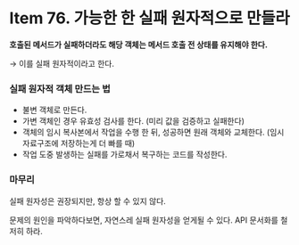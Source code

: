 # Item 76. 가능한 한 실패 원자적으로 만들라

**호출된 메서드가 실패하더라도 해당 객체는 메서드 호출 전 상태를 유지해야 한다.**

→ 이를 실패 원자적이라고 한다.

### 실패 원자적 객체 만드는 법

- 불변 객체로 만든다.
- 가변 객체인 경우 유효성 검사를 한다. (미리 값을 검증하고 실패한다)
- 객체의 임시 복사본에서 작업을 수행 한 뒤, 성공하면 원래 객체와 교체한다. (임시 자료구조에 저장하는게 더 빠를 때)
- 작업 도중 발생하는 실패를 가로채서 복구하는 코드를 작성한다.

### 마무리

실패 원자성은 권장되지만, 항상 할 수 있지 않다.

문제의 원인을 파악하다보면, 자연스레 실패 원자성을 얻게될 수 있다. API 문서화를 철저히 하라.
